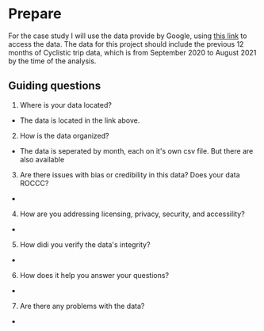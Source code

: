 # Prepare
For the case study I will use the data provide by Google, using [this link](https://divvy-tripdata.s3.amazonaws.com/index.html) to access the data.
The data for this project should include the previous 12 months of Cyclistic trip data, which is from September 2020 to August 2021 by the time of the analysis. 

## Guiding questions
1. Where is your data located?
* The data is located in the link above. 

2. How is the data organized?
* The data is seperated by month, each on it's own csv file. But there are also available 

3. Are there issues with bias or credibility in this data? Does your data ROCCC?
*

4. How are you addressing licensing, privacy, security, and accessility?
*

5. How didi you verify the data's integrity?
*

6. How does it help you answer your questions?
* 

7. Are there any problems with the data?
* 
